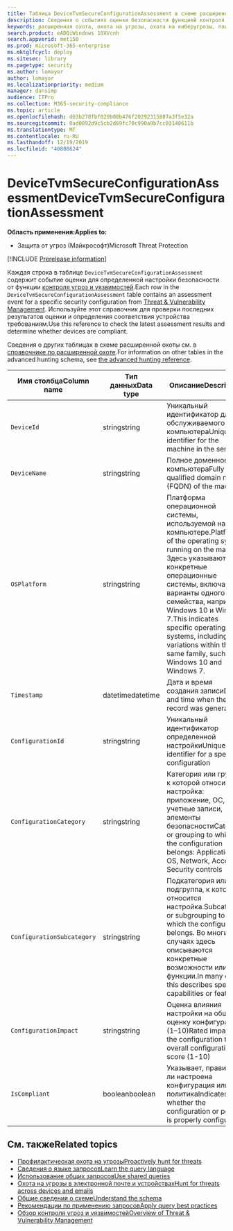 ```yaml
---
title: Таблица DeviceTvmSecureConfigurationAssessment в схеме расширенной охоты
description: Сведения о событиях оценки безопасности функцией контроля угроз и уязвимостей в таблице DeviceTvmSecureConfigurationAssessment схемы расширенной охоты. Эти события предоставляют сведения о компьютере, а также сведения о настройке безопасности, влиянии и соответствии требованиям.
keywords: расширенная охота, охота на угрозы, охота на киберугрозы, поиск, запрос, телеметрия, ссылки на схему, kusto, таблица, столбец, тип данных, описание, контроль угроз и уязвимостей, TVM, управление устройствами, настройка безопасности, DeviceTvmSecureConfigurationAssessment
search.product: eADQiWindows 10XVcnh
search.appverid: met150
ms.prod: microsoft-365-enterprise
ms.mktglfcycl: deploy
ms.sitesec: library
ms.pagetype: security
ms.author: lomayor
author: lomayor
ms.localizationpriority: medium
manager: dansimp
audience: ITPro
ms.collection: M365-security-compliance
ms.topic: article
ms.openlocfilehash: d03b278fbf029b08b476f20292315807a3f5e32a
ms.sourcegitcommit: 0ad0092d9c5cb2d69fc70c990a9b7cc03140611b
ms.translationtype: MT
ms.contentlocale: ru-RU
ms.lasthandoff: 12/19/2019
ms.locfileid: "40808624"
---
```

# <a name="devicetvmsecureconfigurationassessment"></a><span data-ttu-id="2143a-105">DeviceTvmSecureConfigurationAssessment</span><span class="sxs-lookup"><span data-stu-id="2143a-105">DeviceTvmSecureConfigurationAssessment</span></span>

<span data-ttu-id="2143a-106">**Область применения:**</span><span class="sxs-lookup"><span data-stu-id="2143a-106">**Applies to:**</span></span>
- <span data-ttu-id="2143a-107">Защита от угроз (Майкрософт)</span><span class="sxs-lookup"><span data-stu-id="2143a-107">Microsoft Threat Protection</span></span>

[!INCLUDE [Prerelease information](../includes/prerelease.md)]

<span data-ttu-id="2143a-108">Каждая строка в таблице `DeviceTvmSecureConfigurationAssessment` содержит событие оценки для определенной настройки безопасности от функции [контроля угроз и уязвимостей](https://docs.microsoft.com/windows/security/threat-protection/microsoft-defender-atp/next-gen-threat-and-vuln-mgt).</span><span class="sxs-lookup"><span data-stu-id="2143a-108">Each row in the `DeviceTvmSecureConfigurationAssessment` table contains an assessment event for a specific security configuration from [Threat & Vulnerability Management](https://docs.microsoft.com/windows/security/threat-protection/microsoft-defender-atp/next-gen-threat-and-vuln-mgt).</span></span> <span data-ttu-id="2143a-109">Используйте этот справочник для проверки последних результатов оценки и определения соответствия устройства требованиям.</span><span class="sxs-lookup"><span data-stu-id="2143a-109">Use this reference to check the latest assessment results and determine whether devices are compliant.</span></span>

<span data-ttu-id="2143a-110">Сведения о других таблицах в схеме расширенной охоты см. в [справочнике по расширенной охоте](advanced-hunting-schema-tables.md).</span><span class="sxs-lookup"><span data-stu-id="2143a-110">For information on other tables in the advanced hunting schema, see [the advanced hunting reference](advanced-hunting-schema-tables.md).</span></span>

| <span data-ttu-id="2143a-111">Имя столбца</span><span class="sxs-lookup"><span data-stu-id="2143a-111">Column name</span></span> | <span data-ttu-id="2143a-112">Тип данных</span><span class="sxs-lookup"><span data-stu-id="2143a-112">Data type</span></span> | <span data-ttu-id="2143a-113">Описание</span><span class="sxs-lookup"><span data-stu-id="2143a-113">Description</span></span> |
|-------------|-----------|-------------|
| `DeviceId` | <span data-ttu-id="2143a-114">string</span><span class="sxs-lookup"><span data-stu-id="2143a-114">string</span></span> | <span data-ttu-id="2143a-115">Уникальный идентификатор для обслуживаемого компьютера</span><span class="sxs-lookup"><span data-stu-id="2143a-115">Unique identifier for the machine in the service</span></span> |
| `DeviceName` | <span data-ttu-id="2143a-116">string</span><span class="sxs-lookup"><span data-stu-id="2143a-116">string</span></span> | <span data-ttu-id="2143a-117">Полное доменное имя компьютера</span><span class="sxs-lookup"><span data-stu-id="2143a-117">Fully qualified domain name (FQDN) of the machine</span></span> |
| `OSPlatform` | <span data-ttu-id="2143a-118">string</span><span class="sxs-lookup"><span data-stu-id="2143a-118">string</span></span> | <span data-ttu-id="2143a-119">Платформа операционной системы, используемой на компьютере.</span><span class="sxs-lookup"><span data-stu-id="2143a-119">Platform of the operating system running on the machine.</span></span> <span data-ttu-id="2143a-120">Здесь указываются конкретные операционные системы, включая варианты одного семейства, например Windows 10 и Windows 7.</span><span class="sxs-lookup"><span data-stu-id="2143a-120">This indicates specific operating systems, including variations within the same family, such as Windows 10 and Windows 7.</span></span>|
| `Timestamp` | <span data-ttu-id="2143a-121">datetime</span><span class="sxs-lookup"><span data-stu-id="2143a-121">datetime</span></span> | <span data-ttu-id="2143a-122">Дата и время создания записи</span><span class="sxs-lookup"><span data-stu-id="2143a-122">Date and time when the record was generated</span></span> |
| `ConfigurationId` | <span data-ttu-id="2143a-123">string</span><span class="sxs-lookup"><span data-stu-id="2143a-123">string</span></span> | <span data-ttu-id="2143a-124">Уникальный идентификатор определенной настройки</span><span class="sxs-lookup"><span data-stu-id="2143a-124">Unique identifier for a specific configuration</span></span> |
| `ConfigurationCategory` | <span data-ttu-id="2143a-125">string</span><span class="sxs-lookup"><span data-stu-id="2143a-125">string</span></span> | <span data-ttu-id="2143a-126">Категория или группа, к которой относится настройка: приложение, ОС, сеть, учетные записи, элементы безопасности</span><span class="sxs-lookup"><span data-stu-id="2143a-126">Category or grouping to which the configuration belongs: Application, OS, Network, Accounts, Security controls</span></span> |
| `ConfigurationSubcategory` | <span data-ttu-id="2143a-127">string</span><span class="sxs-lookup"><span data-stu-id="2143a-127">string</span></span> | <span data-ttu-id="2143a-128">Подкатегория или подгруппа, к которой относится настройка.</span><span class="sxs-lookup"><span data-stu-id="2143a-128">Subcategory or subgrouping to which the configuration belongs.</span></span> <span data-ttu-id="2143a-129">Во многих случаях здесь описываются конкретные возможности или функции.</span><span class="sxs-lookup"><span data-stu-id="2143a-129">In many cases, this describes specific capabilities or features.</span></span> |
| `ConfigurationImpact` | <span data-ttu-id="2143a-130">string</span><span class="sxs-lookup"><span data-stu-id="2143a-130">string</span></span> | <span data-ttu-id="2143a-131">Оценка влияния настройки на общую оценку конфигурации (1–10)</span><span class="sxs-lookup"><span data-stu-id="2143a-131">Rated impact of the configuration to the overall configuration score (1-10)</span></span> |
| `IsCompliant` | <span data-ttu-id="2143a-132">boolean</span><span class="sxs-lookup"><span data-stu-id="2143a-132">boolean</span></span> | <span data-ttu-id="2143a-133">Указывает, правильно ли настроена конфигурация или политика</span><span class="sxs-lookup"><span data-stu-id="2143a-133">Indicates whether the configuration or policy is properly configured</span></span> |

## <a name="related-topics"></a><span data-ttu-id="2143a-134">См. также</span><span class="sxs-lookup"><span data-stu-id="2143a-134">Related topics</span></span>

- [<span data-ttu-id="2143a-135">Профилактическая охота на угрозы</span><span class="sxs-lookup"><span data-stu-id="2143a-135">Proactively hunt for threats</span></span>](advanced-hunting-overview.md)
- [<span data-ttu-id="2143a-136">Сведения о языке запросов</span><span class="sxs-lookup"><span data-stu-id="2143a-136">Learn the query language</span></span>](advanced-hunting-query-language.md)
- [<span data-ttu-id="2143a-137">Использование общих запросов</span><span class="sxs-lookup"><span data-stu-id="2143a-137">Use shared queries</span></span>](advanced-hunting-shared-queries.md)
- [<span data-ttu-id="2143a-138">Охота на угрозы в электронной почте и устройствах</span><span class="sxs-lookup"><span data-stu-id="2143a-138">Hunt for threats across devices and emails</span></span>](advanced-hunting-query-emails-devices.md)
- [<span data-ttu-id="2143a-139">Общие сведения о схеме</span><span class="sxs-lookup"><span data-stu-id="2143a-139">Understand the schema</span></span>](advanced-hunting-schema-tables.md)
- [<span data-ttu-id="2143a-140">Рекомендации по применению запросов</span><span class="sxs-lookup"><span data-stu-id="2143a-140">Apply query best practices</span></span>](advanced-hunting-best-practices.md)
- [<span data-ttu-id="2143a-141">Обзор контроля угроз и уязвимостей</span><span class="sxs-lookup"><span data-stu-id="2143a-141">Overview of Threat & Vulnerability Management</span></span>](https://docs.microsoft.com/windows/security/threat-protection/microsoft-defender-atp/next-gen-threat-and-vuln-mgt)
